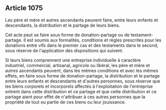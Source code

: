 Article 1075
----
Les père et mère et autres ascendants peuvent faire, entre leurs enfants et
descendants, la distribution et le partage de leurs biens.

Cet acte peut se faire sous forme de donation-partage ou de testament-partage.
Il est soumis aux formalités, conditions et règles prescrites pour les donations
entre vifs dans le premier cas et des testaments dans le second, sous réserve de
l'application des dispositions qui suivent.

Si leurs biens comprennent une entreprise individuelle à caractère industriel,
commercial, artisanal, agricole ou libéral, les père et mère et autres
ascendants peuvent, dans les mêmes conditions et avec les mêmes effets, en faire
sous forme de donation-partage, la distribution et le partage entre leurs
enfants et descendants et d'autres personnes, sous réserve que les biens
corporels et incorporels affectés à l'exploitation de l'entreprise entrent dans
cette distribution et ce partage et que cette distribution et ce partage aient
pour effet de n'attribuer à ces autres personnes que la propriété de tout ou
partie de ces biens ou leur jouissance.
